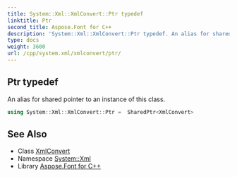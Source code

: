 ```yaml
---
title: System::Xml::XmlConvert::Ptr typedef
linktitle: Ptr
second_title: Aspose.Font for C++
description: 'System::Xml::XmlConvert::Ptr typedef. An alias for shared pointer to an instance of this class in C++.'
type: docs
weight: 3600
url: /cpp/system.xml/xmlconvert/ptr/
---
```

## Ptr typedef


An alias for shared pointer to an instance of this class.

```cpp
using System::Xml::XmlConvert::Ptr =  SharedPtr<XmlConvert>
```

## See Also

* Class [XmlConvert](../)
* Namespace [System::Xml](../../)
* Library [Aspose.Font for C++](../../../)
